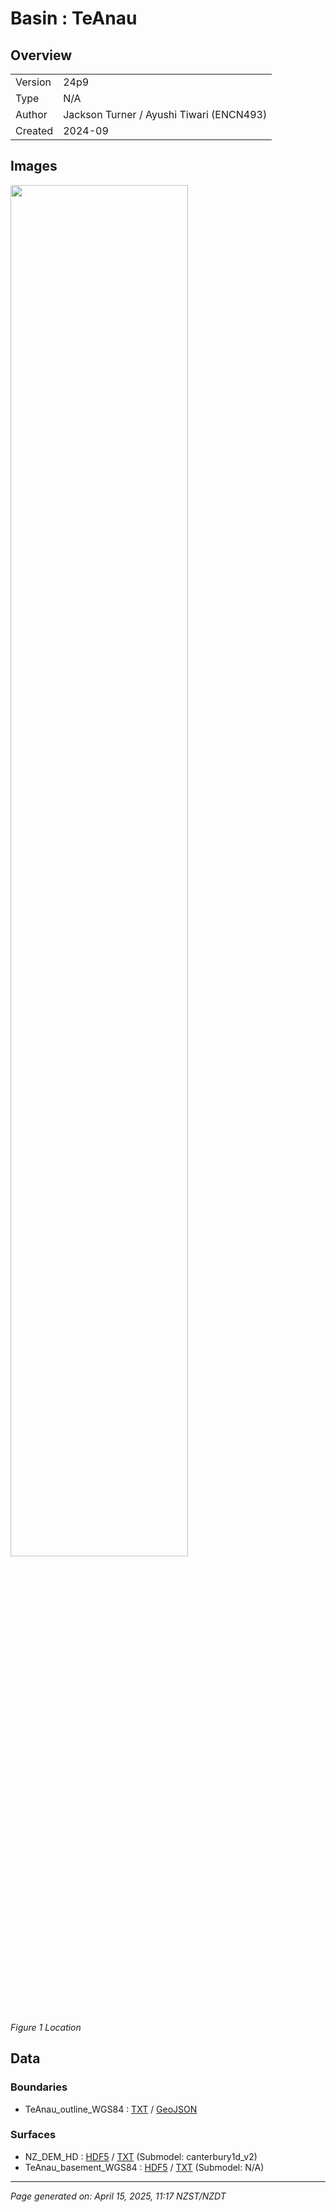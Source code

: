 # Basin : TeAnau

## Overview
|         |                     |
|---------|---------------------|
| Version | 24p9           |
| Type    | N/A        |
| Author  | Jackson Turner / Ayushi Tiwari (ENCN493)            |
| Created | 2024-09           |


## Images
<a href="../images/regional/TeAnau_basin_map.png"><img src="../images/regional/TeAnau_basin_map.png" width="75%"></a>

*Figure 1 Location*


## Data
### Boundaries
- TeAnau_outline_WGS84 : [TXT](../../velocity_modelling/data/regional/TeAnau/TeAnau_outline_WGS84.txt) / [GeoJSON](../../velocity_modelling/data/regional/TeAnau/TeAnau_outline_WGS84.geojson)

### Surfaces
- NZ_DEM_HD : [HDF5](../../velocity_modelling/data/global/surface/NZ_DEM_HD.h5) / [TXT](../../velocity_modelling/data/global/surface/NZ_DEM_HD.in) (Submodel: canterbury1d_v2)
- TeAnau_basement_WGS84 : [HDF5](../../velocity_modelling/data/regional/TeAnau/TeAnau_basement_WGS84.h5) / [TXT](../../velocity_modelling/data/regional/TeAnau/TeAnau_basement_WGS84.in) (Submodel: N/A)

---
*Page generated on: April 15, 2025, 11:17 NZST/NZDT*
